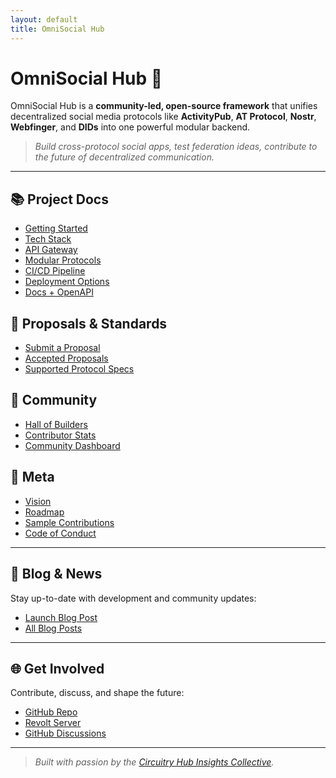 ```yaml
---
layout: default
title: OmniSocial Hub
---
```


# OmniSocial Hub 🚀

OmniSocial Hub is a **community-led, open-source framework** that unifies decentralized social media protocols like **ActivityPub**, **AT Protocol**, **Nostr**, **Webfinger**, and **DIDs** into one powerful modular backend. 

> _Build cross-protocol social apps, test federation ideas, contribute to the future of decentralized communication._

---

## 📚 Project Docs
- [Getting Started](docs/getting-started.md)
- [Tech Stack](docs/tech-stack.md)
- [API Gateway](docs/api-gateway.md)
- [Modular Protocols](docs/modular-protocols.md)
- [CI/CD Pipeline](docs/ci-cd.md)
- [Deployment Options](docs/deployment.md)
- [Docs + OpenAPI](docs/docs-openapi.md)

## 🧠 Proposals & Standards
- [Submit a Proposal](proposals/submit.md)
- [Accepted Proposals](proposals/accepted.md)
- [Supported Protocol Specs](proposals/supported-protocols.md)

## 🌱 Community
- [Hall of Builders](community/hall-of-builders.md)
- [Contributor Stats](community/stats.md)
- [Community Dashboard](community/dashboard.md)

## 🧭 Meta
- [Vision](meta/vision.md)
- [Roadmap](meta/roadmap.md)
- [Sample Contributions](meta/samples.md)
- [Code of Conduct](meta/code-of-conduct.md)

---

## 🔔 Blog & News
Stay up-to-date with development and community updates:
- [Launch Blog Post](blog/launch.md)
- [All Blog Posts](blog/index.md)

---

## 🌐 Get Involved
Contribute, discuss, and shape the future:
- [GitHub Repo](https://github.com/beitmenotyou-com/omnisocial-hub)
- [Revolt Server](https://rvlt.gg/qXM1AJ5G)
- [GitHub Discussions](https://github.com/beitmenotyou-com/omnisocial-hub/discussions)

---

> _Built with passion by the [Circuitry Hub Insights Collective](https://beitmenotyou-com.github.io)._
